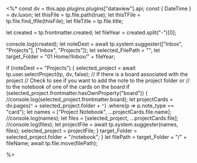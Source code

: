 <%*
const dv = this.app.plugins.plugins["dataview"].api;
const { DateTime } = dv.luxon;
let thisFile = tp.file.path(true);
let thisTFile = tp.file.find_tfile(thisFile);
let fileTitle = tp.file.title;

let created = tp.frontmatter.created;
let fileYear = created.split("-")[0];

console.log(created);
let noteDest = await tp.system.suggester(["Inbox", "Projects"], ["Inbox", "Projects"]);
let selected_FilePath = "";
let target_Folder = "01 Home/!Inbox/" + fileYear;

if (noteDest == "Projects") {
selected_project = await tp.user.selectProject(tp, dv, false);
// If there is a board associated with the project
// Check to see if you want to add the note to the project folder or
// to the notebook of one of the cards on the board
if (selected_project.frontmatter.hasOwnProperty("board")) {
//console.log(selected_project.frontmatter.board);
let projectCards = dv.pages(`"` + selected_project.folder + `"`)
  .where(p => p.note_type == "card");
let names = ["Project Notebook", ...projectCards.file.name];
//console.log(names);
let files = [selected_project, ...projectCards.file];
//console.log(files);
let projectFile = await tp.system.suggester(names, files);
selected_project = projectFile;
} 
target_Folder = selected_project.folder + "/notebook";
} 
let filePath =  target_Folder + "/" + fileName;
await tp.file.move(filePath);

%>